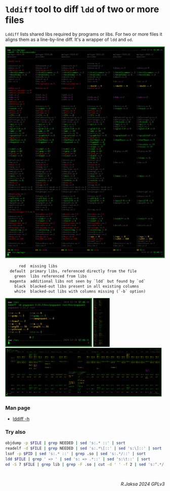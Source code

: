 # `lddiff` tool to diff `ldd` of two or more files

`Lddiff` lists shared libs required by programs or libs.
For two or more files it aligns them as a line-by-line diff.
It's a wrapper of `ldd` and `od`.

<a href=doc/sshot1.png><img src=doc/sshot1.png></a>

```
      red  missing libs
  default  primary libs, referenced directly from the file
    green  libs referenced from libs
  magenta  additional libs not seen by `ldd` but found by `od`
    black  blacked-out libs present in all existing columns  
    white  blacked-out libs with columns missing (`-b` option)
```

<a href=doc/sshot2.png><img height=154px src=doc/sshot2.png></a>
<a href=doc/sshot3.png><img height=154px src=doc/sshot3.png></a>
<a href=doc/sshot4.png><img height=154px src=doc/sshot4.png></a>

### Man page

 * [lddiff -h](doc/lddiff.md)  

### Try also

``` sh
objdump -p $FILE | grep NEEDED | sed 's:.* ::' | sort
readelf -d $FILE | grep NEEDED | sed 's:.*\[::' | sed 's:\]::' | sort
lsof -p $PID | sed 's:.* ::' | grep .so | sed 's:.*/::' | sort
ldd $FILE | grep ' => ' | sed 's: => .*::' | sed 's:\t::' | sort
od -S 7 $FILE | grep lib | grep -F .so | cut -d ' ' -f 2 | sed 's:^.*/::' | grep '^lib' | sort -u
```

<br><div align=right><i>R.Jaksa 2024 GPLv3</i></div>
